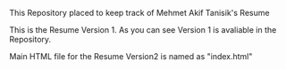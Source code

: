 This Repository placed to keep track of Mehmet Akif Tanisik's Resume

This is the Resume Version 1. As you can see Version 1 is avaliable in the Repository.

Main HTML file for the Resume Version2 is named as "index.html"
